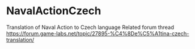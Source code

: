 # NavalActionCzech
Translation of Naval Action to Czech language
Related forum thread https://forum.game-labs.net/topic/27895-%C4%8De%C5%A1tina-czech-translation/
